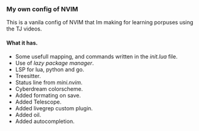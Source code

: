 ### My own config of NVIM
This is a vanila config of NVIM that Im making for learning porpuses using the TJ videos.

#### What it has.
- Some usefull mapping, and commands written in the *init.lua* file.
- Use of *lazy package manager*.
- LSP for lua, python and go.
- Treesitter.
- Status line from *mini.nvim*.
- Cyberdream colorscheme.
- Added formating on save.
- Added Telescope.
- Added livegrep custom plugin.
- Added oil.
- Added autocompletion.


